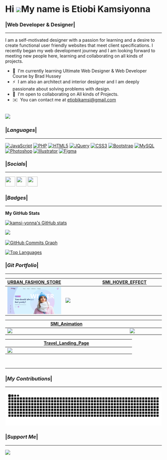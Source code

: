 Hi ![](https://user-images.githubusercontent.com/18350557/176309783-0785949b-9127-417c-8b55-ab5a4333674e.gif)My name is Etiobi Kamsiyonna
=========================================================================================================================================

### |Web Developer & Designer|
------------------------

I am a self-motivated designer with a passion for learning and a desire to create functional user friendly websites that meet client specifications.
I recently began my web development journey and I am looking forward to meeting new people here, learning and collaborating on all kinds of projects.

*   🧠  I'm currently learning Ultimate Web Designer & Web Developer Course by Brad Hussey
*   ⚡  I am also an architect and interior designer and I am deeply passionate about solving problems with design.
*   🤝  I'm open to collaborating on All kinds of Projects.
*   ✉️  You can contact me at [etiobikamsi@gmail.com](mailto:etiobikamsi@gmail.com)

  <br> 
 <a href="https://www.github.com/kamsiyonna" target="_blank" rel="noreferrer"><img
                  src="https://img.shields.io/github/followers/kamsiyonna?logo=github&style=for-the-badge&color=64748b&labelColor=0f172a" /></a> 
                  <br>  

### |*Languages*|
------------------------
<p align="left">
<a href="https://developer.mozilla.org/en-US/docs/Web/JavaScript" target="_blank" rel="noreferrer"><img src="https://raw.githubusercontent.com/danielcranney/readme-generator/main/public/icons/skills/javascript-colored.svg" width="36" height="36" alt="JavaScript" /></a>
<a href="https://www.php.net/" target="_blank" rel="noreferrer"><img src="https://raw.githubusercontent.com/danielcranney/readme-generator/main/public/icons/skills/php-colored.svg" width="36" height="36" alt="PHP" /></a>
<a href="https://developer.mozilla.org/en-US/docs/Glossary/HTML5" target="_blank" rel="noreferrer"><img src="https://raw.githubusercontent.com/danielcranney/readme-generator/main/public/icons/skills/html5-colored.svg" width="36" height="36" alt="HTML5" /></a>
<a href="https://jquery.com/" target="_blank" rel="noreferrer"><img src="https://raw.githubusercontent.com/danielcranney/readme-generator/main/public/icons/skills/jquery-colored.svg" width="36" height="36" alt="JQuery" /></a>
<a href="https://www.w3.org/TR/CSS/#css" target="_blank" rel="noreferrer"><img src="https://raw.githubusercontent.com/danielcranney/readme-generator/main/public/icons/skills/css3-colored.svg" width="36" height="36" alt="CSS3" /></a>
<a href="https://getbootstrap.com/" target="_blank" rel="noreferrer"><img src="https://raw.githubusercontent.com/danielcranney/readme-generator/main/public/icons/skills/bootstrap-colored.svg" width="36" height="36" alt="Bootstrap" /></a>
<a href="https://www.mysql.com/" target="_blank" rel="noreferrer"><img src="https://raw.githubusercontent.com/danielcranney/readme-generator/main/public/icons/skills/mysql-colored.svg" width="36" height="36" alt="MySQL" /></a>
<a href="https://www.adobe.com/uk/products/photoshop.html" target="_blank" rel="noreferrer"><img src="https://raw.githubusercontent.com/danielcranney/readme-generator/main/public/icons/skills/photoshop-colored-dark.svg" width="36" height="36" alt="Photoshop" /></a>
<a href="adobe.com/uk/products/illustrator.html" target="_blank" rel="noreferrer"><img src="https://raw.githubusercontent.com/danielcranney/readme-generator/main/public/icons/skills/illustrator-colored-dark.svg" width="36" height="36" alt="Illustrator" /></a>
<a href="https://www.figma.com/" target="_blank" rel="noreferrer"><img src="https://raw.githubusercontent.com/danielcranney/readme-generator/main/public/icons/skills/figma-colored.svg" width="36" height="36" alt="Figma" /></a>
</p>

### |*Socials*|
------------------------

<p align="left"> <a href="https://www.behance.com/kamsiyonna" target="_blank" rel="noreferrer"><img src="https://raw.githubusercontent.com/danielcranney/readme-generator/main/public/icons/socials/behance.svg" width="32" height="32" /></a> <a href="https://www.github.com/kamsiyonna" target="_blank" rel="noreferrer"><img src="https://raw.githubusercontent.com/danielcranney/readme-generator/main/public/icons/socials/github-dark.svg" width="32" height="32" /></a> <a href="https://www.linkedin.com/in/1kamsiyonna" target="_blank" rel="noreferrer"><img src="https://raw.githubusercontent.com/danielcranney/readme-generator/main/public/icons/socials/linkedin.svg" width="32" height="32" /></a></p>


### |*Badges*|
------------------------
<b>My GitHub Stats</b>

<a href="http://www.github.com/kamsi-yonna"><img src="https://github-readme-stats.vercel.app/api?username=kamsi-yonna&show_icons=true&hide=&count_private=true&title_color=3382ed&text_color=ffffff&icon_color=ffffff&bg_color=0f172a&hide_border=true&show_icons=true" alt="kamsi-yonna's GitHub stats" /></a>

<a href="http://www.github.com/kamsi-yonna"><img src="https://github-readme-streak-stats.herokuapp.com/?user=kamsi-yonna&stroke=ffffff&background=0f172a&ring=3382ed&fire=3382ed&currStreakNum=ffffff&currStreakLabel=3382ed&sideNums=ffffff&sideLabels=ffffff&dates=ffffff&hide_border=true" /></a>

<a href="http://www.github.com/kamsi-yonna"><img src="https://github-readme-activity-graph.cyclic.app/graph?username=kamsi-yonna&bg_color=0f172a&color=ffffff&line=ffffff&point=ffffff&area_color=0f172a&area=true&hide_border=true&custom_title=GitHub%20Commits%20Graph" alt="GitHub Commits Graph" /></a>

<a href="https://github.com/kamsi-yonna" align="left"><img src="https://github-readme-stats.vercel.app/api/top-langs/?username=kamsi-yonna&langs_count=10&title_color=3382ed&text_color=ffffff&icon_color=ffffff&bg_color=0f172a&hide_border=true&locale=en&custom_title=Top%20%Languages" alt="Top Languages" /></a>



### |*Git Portfolio*| 
------------------------
|<a href="https://kamsi-yonna.github.io/UrbanFashionSite/"> URBAN_FASHION_STORE </a> | <a href="https://kamsi-yonna.github.io/SMI-Hover-effect/"> SMI_HOVER_EFFECT </a>|
|-- | -- |
|<img  align="left"  width="380px" src="https://github.com/Kamsi-yonna/UrbanFashionSite/blob/main/urban.png">   | <img  align="left"  width="380px" src="https://kamsi-yonna.github.io/SMI-Hover-effect/smi.png"/>

|<a href="https://kamsi-yonna.github.io/SMI_Animation/"> SMI_Animation </a> | <a href="https://kamsi-yonna.github.io/flicker/">FLICKER </a>|
|-- | -- |
|<img  align="left"  width="380px" src="https://kamsi-yonna.github.io/SMI_Animation/SMI Animation.png">   | <img  align="left"  width="380px" src="https://kamsi-yonna.github.io/flicker/flicker.png"/>


|<a href="https://kamsi-yonna.github.io/AirplaneSite/"> Travel_Landing_Page </a> |  |
|-- | -- |
|<img  align="left"  width="380px" src="https://kamsi-yonna.github.io/AirplaneSite/background.png">   |  


<div width="100%" align="center"></div><br/>

------------------------

### |*My Contributions*|
------------------------
![snake gif](https://github.com/Kamsi-yonna/Kamsi-yonna/blob/output/github-contribution-grid-snake.svg)

### |*Support Me*|
------------------------
<a href="https://www.buymeacoffee.com/kamsi.yonna"><img src="https://cdn.buymeacoffee.com/buttons/v2/default-yellow.png" width="200" /></a>
